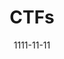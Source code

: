 ---
title: CTFs
description: CTF
layout: libdoc_page
permalink: CTFs/
date: 1111-11-11
eleventyNavigation:
    key: CTFs
    title: CTFs
    order: 30
---
